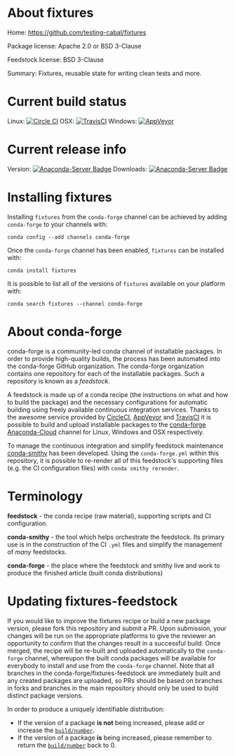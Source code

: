 About fixtures
==============

Home: https://github.com/testing-cabal/fixtures

Package license: Apache 2.0 or BSD 3-Clause

Feedstock license: BSD 3-Clause

Summary: Fixtures, reusable state for writing clean tests and more.



Current build status
====================

Linux: [![Circle CI](https://circleci.com/gh/conda-forge/fixtures-feedstock.svg?style=shield)](https://circleci.com/gh/conda-forge/fixtures-feedstock)
OSX: [![TravisCI](https://travis-ci.org/conda-forge/fixtures-feedstock.svg?branch=master)](https://travis-ci.org/conda-forge/fixtures-feedstock)
Windows: [![AppVeyor](https://ci.appveyor.com/api/projects/status/github/conda-forge/fixtures-feedstock?svg=True)](https://ci.appveyor.com/project/conda-forge/fixtures-feedstock/branch/master)

Current release info
====================
Version: [![Anaconda-Server Badge](https://anaconda.org/conda-forge/fixtures/badges/version.svg)](https://anaconda.org/conda-forge/fixtures)
Downloads: [![Anaconda-Server Badge](https://anaconda.org/conda-forge/fixtures/badges/downloads.svg)](https://anaconda.org/conda-forge/fixtures)

Installing fixtures
===================

Installing `fixtures` from the `conda-forge` channel can be achieved by adding `conda-forge` to your channels with:

```
conda config --add channels conda-forge
```

Once the `conda-forge` channel has been enabled, `fixtures` can be installed with:

```
conda install fixtures
```

It is possible to list all of the versions of `fixtures` available on your platform with:

```
conda search fixtures --channel conda-forge
```


About conda-forge
=================

conda-forge is a community-led conda channel of installable packages.
In order to provide high-quality builds, the process has been automated into the
conda-forge GitHub organization. The conda-forge organization contains one repository
for each of the installable packages. Such a repository is known as a *feedstock*.

A feedstock is made up of a conda recipe (the instructions on what and how to build
the package) and the necessary configurations for automatic building using freely
available continuous integration services. Thanks to the awesome service provided by
[CircleCI](https://circleci.com/), [AppVeyor](http://www.appveyor.com/)
and [TravisCI](https://travis-ci.org/) it is possible to build and upload installable
packages to the [conda-forge](https://anaconda.org/conda-forge)
[Anaconda-Cloud](http://docs.anaconda.org/) channel for Linux, Windows and OSX respectively.

To manage the continuous integration and simplify feedstock maintenance
[conda-smithy](http://github.com/conda-forge/conda-smithy) has been developed.
Using the ``conda-forge.yml`` within this repository, it is possible to re-render all of
this feedstock's supporting files (e.g. the CI configuration files) with ``conda smithy rerender``.


Terminology
===========

**feedstock** - the conda recipe (raw material), supporting scripts and CI configuration.

**conda-smithy** - the tool which helps orchestrate the feedstock.
                   Its primary use is in the construction of the CI ``.yml`` files
                   and simplify the management of *many* feedstocks.

**conda-forge** - the place where the feedstock and smithy live and work to
                  produce the finished article (built conda distributions)


Updating fixtures-feedstock
===========================

If you would like to improve the fixtures recipe or build a new
package version, please fork this repository and submit a PR. Upon submission,
your changes will be run on the appropriate platforms to give the reviewer an
opportunity to confirm that the changes result in a successful build. Once
merged, the recipe will be re-built and uploaded automatically to the
`conda-forge` channel, whereupon the built conda packages will be available for
everybody to install and use from the `conda-forge` channel.
Note that all branches in the conda-forge/fixtures-feedstock are
immediately built and any created packages are uploaded, so PRs should be based
on branches in forks and branches in the main repository should only be used to
build distinct package versions.

In order to produce a uniquely identifiable distribution:
 * If the version of a package **is not** being increased, please add or increase
   the [``build/number``](http://conda.pydata.org/docs/building/meta-yaml.html#build-number-and-string).
 * If the version of a package **is** being increased, please remember to return
   the [``build/number``](http://conda.pydata.org/docs/building/meta-yaml.html#build-number-and-string)
   back to 0.
